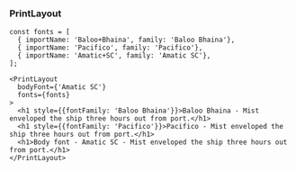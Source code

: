 ### PrintLayout

    const fonts = [
      { importName: 'Baloo+Bhaina', family: 'Baloo Bhaina'},
      { importName: 'Pacifico', family: 'Pacifico'},
      { importName: 'Amatic+SC', family: 'Amatic SC'},
    ];

    <PrintLayout
      bodyFont={'Amatic SC'}
      fonts={fonts}
    >
      <h1 style={{fontFamily: 'Baloo Bhaina'}}>Baloo Bhaina - Mist enveloped the ship three hours out from port.</h1>
      <h1 style={{fontFamily: 'Pacifico'}}>Pacifico - Mist enveloped the ship three hours out from port.</h1>
      <h1>Body font - Amatic SC - Mist enveloped the ship three hours out from port.</h1>
    </PrintLayout>
